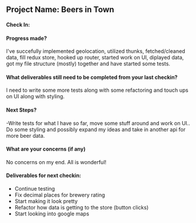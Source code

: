 ## Project Name: Beers in Town

#### Check In:

#### Progress made?
 I've succefully implemented geolocation, utilized thunks, fetched/cleaned data, fill redux store, hooked up router, started work on UI, diplayed data, got my file structure (mostly) together and have started some tests.

#### What deliverables still need to be completed from your last checkin?
I need to write some more tests along with some refactoring and touch ups on UI along with styling.

#### Next Steps?
-Write tests for what I have so far, move some stuff around and work on UI.. Do some styling and possibly expand my ideas and take in another api for more beer data.

#### What are your concerns (if any)
No concerns on my end. All is wonderful!

#### Deliverables for next checkin:
* Continue testing
* Fix decimal places for brewery rating
* Start making it look pretty
* Refactor how data is getting to the store (button clicks)
* Start looking into google maps

